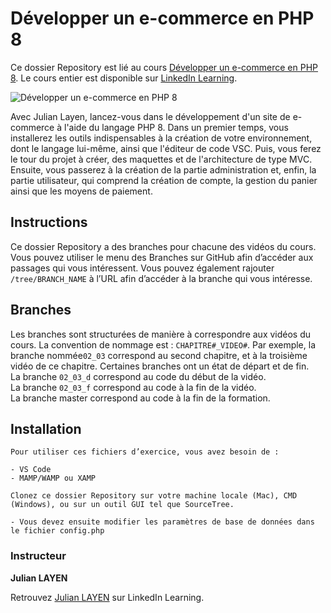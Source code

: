 # Développer un e-commerce en PHP 8

Ce dossier Repository est lié au cours [Développer un e-commerce en PHP 8][lil-course-url]. Le cours entier est disponible sur [LinkedIn Learning](www.linkedin.com/learning).

![Développer un e-commerce en PHP 8][lil-thumbnail-url] 

Avec Julian Layen, lancez-vous dans le développement d'un site de e-commerce à l'aide du langage PHP 8. Dans un premier temps, vous installerez les outils indispensables à la création de votre environnement, dont le langage lui-même, ainsi que l'éditeur de code VSC. Puis, vous ferez le tour du projet à créer, des maquettes et de l'architecture de type MVC. Ensuite, vous passerez à la création de la partie administration et, enfin, la partie utilisateur, qui comprend la création de compte, la gestion du panier ainsi que les moyens de paiement. 

## Instructions

Ce dossier Repository a des branches pour chacune des vidéos du cours. Vous pouvez utiliser le menu des Branches sur GitHub afin d’accéder aux passages qui vous intéressent. Vous pouvez également rajouter `/tree/BRANCH_NAME` à l’URL afin d’accéder à la branche qui vous intéresse. 

## Branches

Les branches sont structurées de manière à correspondre aux vidéos du cours. La convention de nommage est : `CHAPITRE#_VIDEO#`. Par exemple, la branche nommée`02_03` correspond au second chapitre, et à la troisième vidéo de ce chapitre. Certaines branches ont un état de départ et de fin.  
La branche `02_03_d` correspond au code du début de la vidéo.  
La branche `02_03_f` correspond au code à la fin de la vidéo.  
La branche master correspond au code à la fin de la formation. 

## Installation

    Pour utiliser ces fichiers d’exercice, vous avez besoin de : 
    
    - VS Code
    - MAMP/WAMP ou XAMP
    
    Clonez ce dossier Repository sur votre machine locale (Mac), CMD (Windows), ou sur un outil GUI tel que SourceTree. 
    
    - Vous devez ensuite modifier les paramètres de base de données dans le fichier config.php



### Instructeur

**Julian LAYEN** 

 Retrouvez [Julian LAYEN](https://www.linkedin.com/learning/instructors/) sur LinkedIn Learning.

[lil-course-url]: https://www.linkedin.com/learning/developper-un-e-commerce-en-php-8
[lil-thumbnail-url]: https://media-exp1.licdn.com/dms/image/C4E0DAQGz4gojh4Z-xQ/learning-public-crop_675_1200/0/1645450046640?e=1645718400&v=beta&t=9VUWY073xlvx-_u_ak6G4mZYgzB1RZ8zLrLcszLcDjA	
